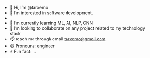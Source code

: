 - 👋 Hi, I’m @tarxemo
- 👀 I’m interested in software development.
- 
- 🌱 I’m currently learning ML, AI, NLP, CNN
- 💞️ I’m looking to collaborate on any project related to my technology stack
- 📫 reach me through email tarxemo@gmail.com
- 😄 Pronouns:  engineer
- ⚡ Fun fact: ...

<!---
tarxemo/tarxemo is a ✨ special ✨ repository because its `README.md` (this file) appears on your GitHub profile.
You can click the Preview link to take a look at your changes.
--->
